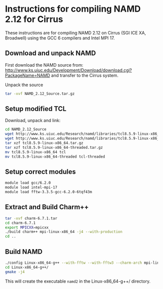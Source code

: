 Instructions for compiling NAMD 2.12 for Cirrus
====================================================

These instructions are for compiling NAMD 2.12 on Cirrus (SGI ICE XA, Broadwell) using the GCC 6 compilers and Intel MPI 17.

Download and unpack NAMD
------------------------

First download the NAMD source from: http://www.ks.uiuc.edu/Development/Download/download.cgi?PackageName=NAMD
and transfer to the Cirrus system.

Unpack the source

```bash
tar -xvf NAMD_2.12_Source.tar.gz
```

Setup modified TCL
------------------

Download, unpack and link:

```bash
cd NAMD_2.12_Source
wget http://www.ks.uiuc.edu/Research/namd/libraries/tcl8.5.9-linux-x86_64.tar.gz
wget http://www.ks.uiuc.edu/Research/namd/libraries/tcl8.5.9-linux-x86_64-threaded.tar.gz
tar xzf tcl8.5.9-linux-x86_64.tar.gz
tar xzf tcl8.5.9-linux-x86_64-threaded.tar.gz
mv tcl8.5.9-linux-x86_64 tcl
mv tcl8.5.9-linux-x86_64-threaded tcl-threaded
```

Setup correct modules
---------------------

```bash
module load gcc/6.2.0
module load intel-mpi-17
module load fftw-3.3.5-gcc-6.2.0-6tqf43m
```

Extract and Build Charm++
--------------------------

```bash
tar -xvf charm-6.7.1.tar
cd charm-6.7.1
export MPICXX=mpicxx
./build charm++ mpi-linux-x86_64 -j4 --with-production
cd ..
```

Build NAMD
----------

```bash
./config Linux-x86_64-g++ --with-fftw --with-fftw3 --charm-arch mpi-linux-x86_64
cd Linux-x86_64-g++/
gmake -j4
```

This will create the executable `namd2` in the Linux-x86_64-g++/ directory.